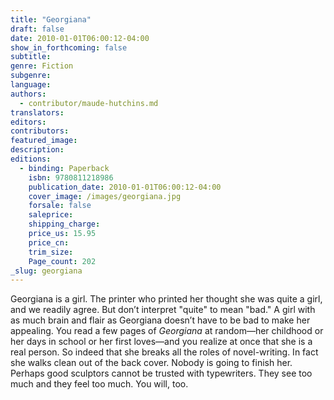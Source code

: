 ```yaml
---
title: "Georgiana"
draft: false
date: 2010-01-01T06:00:12-04:00
show_in_forthcoming: false
subtitle:
genre: Fiction
subgenre:
language:
authors:
  - contributor/maude-hutchins.md
translators:
editors:
contributors:
featured_image:
description:
editions:
  - binding: Paperback
    isbn: 9780811218986
    publication_date: 2010-01-01T06:00:12-04:00
    cover_image: /images/georgiana.jpg
    forsale: false
    saleprice:
    shipping_charge:
    price_us: 15.95
    price_cn:
    trim_size:
    Page_count: 202
_slug: georgiana
---
```


Georgiana is a girl. The printer who printed her thought she was quite a girl, and we readily agree. But don’t interpret "quite" to mean "bad." A girl with as much brain and flair as Georgiana doesn’t have to be bad to make her appealing. You read a few pages of _Georgiana_ at random—her childhood or her days in school or her first loves—and you realize at once that she is a real person. So indeed that she breaks all the roles of novel-writing. In fact she walks clean out of the back cover. Nobody is going to finish her. Perhaps good sculptors cannot be trusted with typewriters. They see too much and they feel too much. You will, too.

